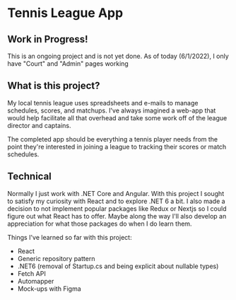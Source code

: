 # Tennis League App

## Work in Progress!

This is an ongoing project and is not yet done.  As of today (6/1/2022), I only have "Court" and "Admin" pages working

## What is this project?

My local tennis league uses spreadsheets and e-mails to manage schedules, scores, and matchups. I've always imagined a web-app that would help facilitate all that overhead and take some work off of the league director and captains.

The completed app should be everything a tennis player needs from the point they're interested in joining a league to tracking their scores or match schedules.

## Technical

Normally I just work with .NET Core and Angular.  With this project I sought to satisfy my curiosity with React and to explore .NET 6 a bit.  I also made a decision to not implement popular packages like Redux or Nextjs so I could figure out what React has to offer.  Maybe along the way I'll also develop an appreciation for what those packages do when I do learn them.

Things I've learned so far with this project:

- React
- Generic repository pattern
- .NET6 (removal of Startup.cs and being explicit about nullable types)
- Fetch API
- Automapper
- Mock-ups with Figma
